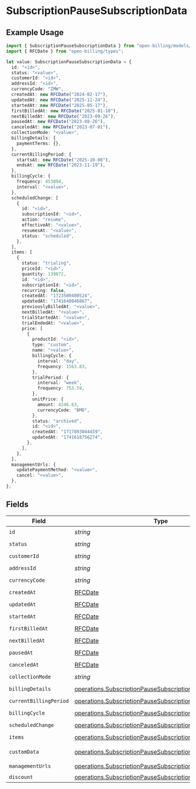 # SubscriptionPauseSubscriptionData

## Example Usage

```typescript
import { SubscriptionPauseSubscriptionData } from "open-billing/models/operations";
import { RFCDate } from "open-billing/types";

let value: SubscriptionPauseSubscriptionData = {
  id: "<id>",
  status: "<value>",
  customerId: "<id>",
  addressId: "<id>",
  currencyCode: "ZMW",
  createdAt: new RFCDate("2024-02-17"),
  updatedAt: new RFCDate("2025-11-24"),
  startedAt: new RFCDate("2025-05-17"),
  firstBilledAt: new RFCDate("2025-01-10"),
  nextBilledAt: new RFCDate("2023-09-26"),
  pausedAt: new RFCDate("2023-08-26"),
  canceledAt: new RFCDate("2023-07-01"),
  collectionMode: "<value>",
  billingDetails: {
    paymentTerms: {},
  },
  currentBillingPeriod: {
    startsAt: new RFCDate("2025-10-08"),
    endsAt: new RFCDate("2023-11-19"),
  },
  billingCycle: {
    frequency: 453094,
    interval: "<value>",
  },
  scheduledChange: [
    {
      id: "<id>",
      subscriptionId: "<id>",
      action: "resume",
      effectiveAt: "<value>",
      resumesAt: "<value>",
      status: "scheduled",
    },
  ],
  items: [
    {
      status: "trialing",
      priceId: "<id>",
      quantity: 139072,
      id: "<id>",
      subscriptionId: "<id>",
      recurring: false,
      createdAt: "1723580480524",
      updatedAt: "1741640046867",
      previouslyBilledAt: "<value>",
      nextBilledAt: "<value>",
      trialStartedAt: "<value>",
      trialEndedAt: "<value>",
      price: [
        {
          productId: "<id>",
          type: "custom",
          name: "<value>",
          billingCycle: {
            interval: "day",
            frequency: 1563.83,
          },
          trialPeriod: {
            interval: "week",
            frequency: 753.59,
          },
          unitPrice: {
            amount: 4246.63,
            currencyCode: "BMD",
          },
          status: "archived",
          id: "<id>",
          createdAt: "1717893044459",
          updatedAt: "1741618756274",
        },
      ],
    },
  ],
  managementUrls: {
    updatePaymentMethod: "<value>",
    cancel: "<value>",
  },
};
```

## Fields

| Field                                                                                                                                        | Type                                                                                                                                         | Required                                                                                                                                     | Description                                                                                                                                  |
| -------------------------------------------------------------------------------------------------------------------------------------------- | -------------------------------------------------------------------------------------------------------------------------------------------- | -------------------------------------------------------------------------------------------------------------------------------------------- | -------------------------------------------------------------------------------------------------------------------------------------------- |
| `id`                                                                                                                                         | *string*                                                                                                                                     | :heavy_check_mark:                                                                                                                           | N/A                                                                                                                                          |
| `status`                                                                                                                                     | *string*                                                                                                                                     | :heavy_check_mark:                                                                                                                           | N/A                                                                                                                                          |
| `customerId`                                                                                                                                 | *string*                                                                                                                                     | :heavy_check_mark:                                                                                                                           | N/A                                                                                                                                          |
| `addressId`                                                                                                                                  | *string*                                                                                                                                     | :heavy_check_mark:                                                                                                                           | N/A                                                                                                                                          |
| `currencyCode`                                                                                                                               | *string*                                                                                                                                     | :heavy_check_mark:                                                                                                                           | N/A                                                                                                                                          |
| `createdAt`                                                                                                                                  | [RFCDate](../../types/rfcdate.md)                                                                                                            | :heavy_check_mark:                                                                                                                           | N/A                                                                                                                                          |
| `updatedAt`                                                                                                                                  | [RFCDate](../../types/rfcdate.md)                                                                                                            | :heavy_check_mark:                                                                                                                           | N/A                                                                                                                                          |
| `startedAt`                                                                                                                                  | [RFCDate](../../types/rfcdate.md)                                                                                                            | :heavy_check_mark:                                                                                                                           | N/A                                                                                                                                          |
| `firstBilledAt`                                                                                                                              | [RFCDate](../../types/rfcdate.md)                                                                                                            | :heavy_check_mark:                                                                                                                           | N/A                                                                                                                                          |
| `nextBilledAt`                                                                                                                               | [RFCDate](../../types/rfcdate.md)                                                                                                            | :heavy_check_mark:                                                                                                                           | N/A                                                                                                                                          |
| `pausedAt`                                                                                                                                   | [RFCDate](../../types/rfcdate.md)                                                                                                            | :heavy_check_mark:                                                                                                                           | N/A                                                                                                                                          |
| `canceledAt`                                                                                                                                 | [RFCDate](../../types/rfcdate.md)                                                                                                            | :heavy_check_mark:                                                                                                                           | N/A                                                                                                                                          |
| `collectionMode`                                                                                                                             | *string*                                                                                                                                     | :heavy_check_mark:                                                                                                                           | N/A                                                                                                                                          |
| `billingDetails`                                                                                                                             | [operations.SubscriptionPauseSubscriptionBillingDetails](../../models/operations/subscriptionpausesubscriptionbillingdetails.md)             | :heavy_check_mark:                                                                                                                           | N/A                                                                                                                                          |
| `currentBillingPeriod`                                                                                                                       | [operations.SubscriptionPauseSubscriptionCurrentBillingPeriod](../../models/operations/subscriptionpausesubscriptioncurrentbillingperiod.md) | :heavy_check_mark:                                                                                                                           | N/A                                                                                                                                          |
| `billingCycle`                                                                                                                               | [operations.SubscriptionPauseSubscriptionBillingCycle](../../models/operations/subscriptionpausesubscriptionbillingcycle.md)                 | :heavy_check_mark:                                                                                                                           | N/A                                                                                                                                          |
| `scheduledChange`                                                                                                                            | [operations.SubscriptionPauseSubscriptionScheduledChange](../../models/operations/subscriptionpausesubscriptionscheduledchange.md)[]         | :heavy_check_mark:                                                                                                                           | N/A                                                                                                                                          |
| `items`                                                                                                                                      | [operations.SubscriptionPauseSubscriptionItems](../../models/operations/subscriptionpausesubscriptionitems.md)[]                             | :heavy_check_mark:                                                                                                                           | N/A                                                                                                                                          |
| `customData`                                                                                                                                 | [operations.SubscriptionPauseSubscriptionCustomData](../../models/operations/subscriptionpausesubscriptioncustomdata.md)                     | :heavy_minus_sign:                                                                                                                           | Any valid JSON value                                                                                                                         |
| `managementUrls`                                                                                                                             | [operations.SubscriptionPauseSubscriptionManagementUrls](../../models/operations/subscriptionpausesubscriptionmanagementurls.md)             | :heavy_check_mark:                                                                                                                           | N/A                                                                                                                                          |
| `discount`                                                                                                                                   | [operations.SubscriptionPauseSubscriptionDiscount](../../models/operations/subscriptionpausesubscriptiondiscount.md)                         | :heavy_minus_sign:                                                                                                                           | N/A                                                                                                                                          |